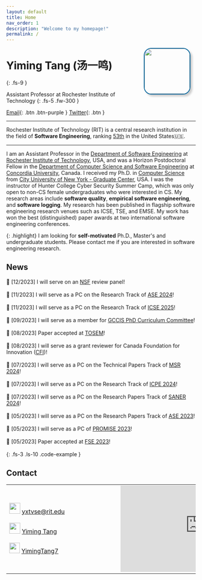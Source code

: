 ```yaml
---
layout: default
title: Home
nav_order: 1
description: "Welcome to my homepage!"
permalink: /
---
```


<img src="{{site.baseurl}}/assets/images/me.jpg" width="120" style="float: right; position: relative; margin-right: 1em; margin-left: 0.5em; border:2px solid #04649B; box-shadow: 5px 5px 5px #ccc; -moz-box-shadow: 5px 5px 5px #ccc; -webkit-box-shadow: 5px 5px 5px #ccc; -khtml-box-shadow: 5px 5px 5px #ccc; border-radius:20px; ">

# Yiming Tang (汤一鸣)
{: .fs-9 }

Assistant Professor at Rochester Institute of Technology
{: .fs-5 .fw-300 }

[Email](mailto:yxtvse@rit.edu){: .btn .btn-purple } [Twitter](https://twitter.com/YimingTang7){: .btn }

---

Rochester Institute of Technology (RIT) is a central research institution in the field of **Software Engineering**, ranking [53th](https://csrankings.org/#/fromyear/2010/toyear/2023/index?soft&us) in the United States🇺🇸.

---

I am an Assistant Professor in the [Department of Software Engineering](https://www.rit.edu/computing/department-software-engineering) at [Rochester Institute of Technology](https://www.rit.edu/), USA, and was a Horizon Postdoctoral Fellow in the [Department of Computer Science and Software Engineering](https://www.concordia.ca/ginacody/computer-science-software-eng.html) at [Concordia University](https://www.concordia.ca/), Canada. I received my Ph.D. in [Computer Science](https://www.gc.cuny.edu/computer-science) from [City University of New York - Graduate Center](https://www.gc.cuny.edu/), USA. I was the instructor of Hunter College Cyber Security Summer Camp, which was only open to non-CS female undergraduates who were interested in CS. My research areas include **software quality**, **empirical software engineering**, and **software logging**. My research has been published in flagship software engineering research venues such as ICSE, TSE, and EMSE. My work has won the best (distinguished) paper awards at two international software engineering conferences. 


{: .highlight}
I am looking for **self-motivated** Ph.D., Master's and undergraduate students. Please contact me if you are interested in software engineering research.


## News

📣 [12/2023] I will serve on an [NSF](https://www.nsf.gov/) review panel! <br/><br/>
📣 [11/2023] I will serve as a PC on the Research Track of [ASE 2024](https://conf.researchr.org/track/ase-2024/ase-2024-research)! <br/><br/>
📣 [11/2023] I will serve as a PC on the Research Track of [ICSE 2025](https://conf.researchr.org/track/icse-2025/icse-2025-research-track)! <br/><br/>
📣 [09/2023] I will serve as a member for [GCCIS PhD Curriculum Committee](https://www.rit.edu/computing/phd-computing-and-information-sciences/resources)! <br/><br/>
📣 [08/2023] Paper accepted at [TOSEM](https://dl.acm.org/journal/tosem)! <br/><br/>
📣 [08/2023] I will serve as a grant reviewer for Canada Foundation for Innovation ([CFI](https://www.innovation.ca/))! <br/><br/>
📣 [07/2023] I will serve as a PC on the Technical Papers Track of [MSR 2024](https://2024.msrconf.org/track/msr-2024-technical-papers)! <br/><br/>
📣 [07/2023] I will serve as a PC on the Research Track of [ICPE 2024](https://icpe2024.spec.org/)! <br/><br/>
📣 [07/2023] I will serve as a PC on the Research Papers Track of [SANER 2024](https://conf.researchr.org/track/saner-2024/saner-2024-papers)! <br/><br/>
📣 [05/2023] I will serve as a PC on the Research Papers Track of [ASE 2023](https://conf.researchr.org/track/ase-2023/ase-2023-papers)! <br/><br/>
📣 [05/2023] I will serve as a PC of [PROMISE 2023](https://promiseconf.github.io/2023/index.html)! <br/><br/>
📣 [05/2023] Paper accepted at [FSE 2023](https://2023.esec-fse.org/track/fse-2023-research-papers)! <br/><br/>
{: .fs-3 .ls-10 .code-example }


## Contact


<table>
  <tr>
    <td style="min-width:280px;">
        <img src="{{site.baseurl}}/assets/images/email.png" width="29" >
        <a style="font-size: 16px;" href="mailto:yxtvse@rit.edu">yxtvse@rit.edu</a>
        <br/><br/>
        <!-- <img src="{{site.baseurl}}/assets/images/github.png" width="24" style="margin-right: 0.2em; margin-left: 0.1em;"> <a style="font-size: 16px;" href="https://github.com/yiming-tang-cs"> yiming-tang-cs</a>
        <br/><br/> -->
        <img src="{{site.baseurl}}/assets/images/google-scholar.png" width="29" > <a style="font-size: 16px;" href="https://scholar.google.com/citations?user=yQd3GgoAAAAJ">Yiming Tang</a>
        <br/><br/>
        <img src="{{site.baseurl}}/assets/images/twitter.png" width="28" > <a style="font-size: 16px;" href="https://twitter.com/YimingTang7">YimingTang7</a>
    </td>
    <td>
        <div style="max-width:100%;list-style:none; transition: none;overflow:hidden;width:425px;height:230px;"><div id="embed-map-display" style="height:100%; width:100%;max-width:100%;"><iframe style="height:100%;width:100%;border:0;" frameborder="0" src="https://www.google.com/maps/embed/v1/place?q=Golisano+College+of+Computing+and+Information+Sciences,+Lomb+Memorial+Drive,+罗切斯特纽约美国&key=AIzaSyBFw0Qbyq9zTFTd-tUY6dZWTgaQzuU17R8"></iframe></div><a class="embed-ded-maphtml" href="https://kbj9qpmy.com/bp" id="auth-map-data">Internet Provider</a><style>#embed-map-display img{max-width:none!important;background:none!important;font-size: inherit;font-weight:inherit;}</style></div> 
    </td>
  </tr>
</table>


